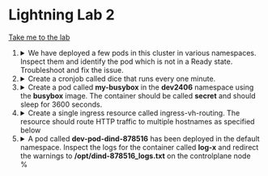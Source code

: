 # Lightning Lab 2

[Take me to the lab](https://kodekloud.com/topic/lightning-lab-2/)

1.  <details>
    <summary>We have deployed a few pods in this cluster in various namespaces. Inspect them and identify the pod which is not in a Ready state. Troubleshoot and fix the issue.</summary>

    Next, add a check to restart the container on the same pod if the command `ls /var/www/html/file_check` fails. This check should start after a delay of 10 seconds and run every 60 seconds.

    You may delete and recreate the object. Ignore the warnings from the probe.

    1. Identify the not ready pod

        List pods for all namespaces and check the READY column

        ```
        kubectl get pods -A
        ```

        > We find it is pod `nginx1401` in namespace `dev1401`

    1. Find out why it isn't ready

        ```
        kubectl describe pod -n dev1401 nginx1401
        ```

        Note that the readiness probe is failing

    1. Fix the issue

        ```
        kubectl get pod -n dev1401 nginx1401 -o yaml > nginx1401.yaml
        ```

        Edit the file. Notice that the container port id `9080`, so update the probe to use this port

    1.  Next, add a check to restart the container...

        This kind of check requires a `livenessProbe`

        While you have the file open in `vi`, add this in to the container spec.

        ```yaml
          livenessProbe:
            exec:
              command:
              - ls
              - /var/www/html/file_check
            initialDelaySeconds: 10
            periodSeconds: 60
        ```

    1. Recreate the pod

        ```
        kubectl delete pod -n dev1401 nginx1401
        kubectl create -f nginx1401.yaml
        ```

1.  <details>
    <summary>Create a cronjob called dice that runs every one minute.</summary>

    Use the Pod template located at /root/throw-a-dice. The image throw-dice randomly returns a value between 1 and 6. The result of 6 is considered success and all others are failure.<br>
    The job should be non-parallel and complete the task once. Use a backoffLimit of 25.

    1. Examine the given file

        ```
        cat /root/throw-a-dice/throw-a-dice.yaml
        ```

        This gives us the image, container name and restart policy. Rather than trying to edit and reformat the pod template, it's quicker to create the cronjob from scratch. Know that the crontab format for the one minute schedule is `*/1 * * * *`

    1. Create the job manifest

        ```
        kubectl create cronjob dice --image kodekloud/throw-dice --schedule "*/1 * * * *" --restart Never --dry-run=client -o yaml > dice.yaml
        ```

        Now edit `dice.yaml` to add in the remaining fields into the jobTemplate spec, which are

        ```yaml
        completions: 1
        backoffLimit: 25
        activeDeadlineSeconds: 20
        ```

    1. Create the job

        ```
        kubectl create -f dice.yaml
        ```

1.  <details>
    <summary>Create a pod called <b>my-busybox</b> in the <b>dev2406</b> namespace using the <b>busybox</b> image. The container should be called <b>secret</b> and should sleep for 3600 seconds.</summary>

    The container should mount a read-only secret volume called secret-volume at the path `/etc/secret-volume`. The secret being mounted has already been created for you and is called `dotfile-secret`.

    Make sure that the pod is scheduled on controlplane and no other node in the cluster.

    1. Examine the control plane. For the scheduling part we will need the node's labels and taints, as we will later need these to point the pod to the correct node, and add a toleration for any node taints.

        ```
        kubectl describe node controlplane
        ```

        Note down the `kubernetes.io/hostname` label

        Notice there are no taints, so we aren't going to require a toleration.

    1. Create the pod imperatively

        ```
        kubectl run my-busybox -n dev2406 --image busybox --dry-run=client -o yaml --command -- sleep 3600 > my-busybox.yaml
        ```

    1. Edit `my-busybox.yaml` and make the required changes

        * Edit the container name from `my-busybox` to `secret`

        Add in the following snippets

        * Beneath `spec:`

            ```yaml
            volumes:
            - name: secret-volume
                secret:
                secretName: dotfile-secret
            ```

        * Within the container

            ```yaml
                volumeMounts:
                - name: secret-volume
                readOnly: true
                mountPath: "/etc/secret-volume"
            ```

    1. Ensure it is scheduled on the controlplane

        Add the following beneath `spec:`

        ```yaml
          nodeSelector:
            kubernetes.io/hostname: controlplane
        ```

    1. Create the pod

        ```
        kubectl create -f my-busybox.yaml
        ```
    </details>
1.  <details>
    <summary>Create a single ingress resource called ingress-vh-routing. The resource should route HTTP traffic to multiple hostnames as specified below</summary>

    The service video-service should be accessible on `http://watch.ecom-store.com:30093/video`</br>The service apparels-service should be accessible on `http://apparels.ecom-store.com:30093/wear`</br>Here `30093` is the port used by the Ingress Controller

    1. Examine the services to get the ports they are listening on. We will need these for the ingress rules.

        ```
        kubectl get service
        ```

    1. Create the ingress imperatively

        ```
        kubectl create ingress ingress-vh-routing \
          --rule watch.ecom-store.com/video=video-service:8080 \
          --rule apparels.ecom-store.com/wear=apparels-service:8080 \
          --annotation nginx.ingress.kubernetes.io/rewrite-target=/
        ```

    1. Verify

        ```
        curl -H "Host: apparels.ecom-store.com" http://localhost:30093/wear
        curl -H "Host: watch.ecom-store.com" http://localhost:30093/video
        ```

    </details>

1.  <details>
    <summary>A pod called <b>dev-pod-dind-878516</b> has been deployed in the default namespace. Inspect the logs for the container called <b>log-x</b> and redirect the warnings to <b>/opt/dind-878516_logs.txt</b> on the controlplane node</summary>

    ```
    kubectl logs -n default dev-pod-dind-878516 log-x | grep WARNING > /opt/dind-878516_logs.txt
    ```

    </details>%
